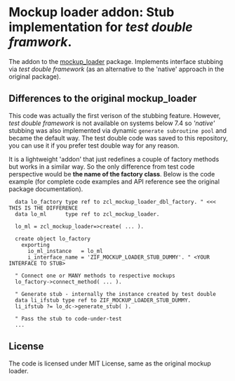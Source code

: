 # Mockup loader addon: Stub implementation for *test double framwork*.

The addon to the [mockup_loader](https://github.com/sbcgua/mockup_loader) package. Implements interface stubbing via *test double framework* (as an alternative to the 'native' approach in the original package).

## Differences to the original mockup_loader

This code was actually the first verison of the stubbing feature. However, *test double framework* is not available on systems below 7.4 so *'native'* stubbing was also implemented via dynamic `generate subroutine pool` and became the default way. The test double code was saved to this repository, you can use it if you prefer test double way for any reason.

It is a lightweight 'addon' that just redefines a couple of factory methods but works in a similar way. So the only difference from test code perspective would be **the name of the factory class**. Below is the code example (for complete code examples and API reference see the original package documentation).

```abap
  data lo_factory type ref to zcl_mockup_loader_dbl_factory. " <<< THIS IS THE DIFFERENCE
  data lo_ml      type ref to zcl_mockup_loader.
  
  lo_ml = zcl_mockup_loader=>create( ... ).

  create object lo_factory
    exporting
      io_ml_instance   = lo_ml
      i_interface_name = 'ZIF_MOCKUP_LOADER_STUB_DUMMY'. " <YOUR INTERFACE TO STUB>

  " Connect one or MANY methods to respective mockups 
  lo_factory->connect_method( ... ).

  " Generate stub - internally the instance created by test double
  data li_ifstub type ref to ZIF_MOCKUP_LOADER_STUB_DUMMY. 
  li_ifstub ?= lo_dc->generate_stub( ).

  " Pass the stub to code-under-test
  ...
```
## License

The code is licensed under MIT License, same as the original mockup loader.
